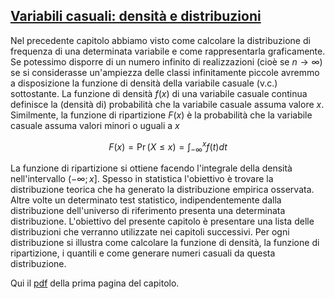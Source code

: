 ## [Variabili casuali: densità e distribuzioni](https://github.com/UniprJRC/DSconMATLAB/tree/main/matlabfiles/capDistribuzioni/Pagina1Distribuzioni.pdf) ##

Nel precedente capitolo abbiamo visto come calcolare la distribuzione di frequenza di una determinata variabile e come rappresentarla graficamente.
Se potessimo disporre di un numero infinito di realizzazioni (cioè se $n \rightarrow \infty$) se si considerasse un'ampiezza delle classi infinitamente piccole avremmo a disposizione la funzione di densità della variabile casuale (v.c.) sottostante.
La funzione di densità $f(x)$ di una variabile casuale continua definisce la (densità di) probabilità che la variabile casuale assuma valore $x$. Similmente, la funzione di ripartizione $F(x)$ è la probabilità che la variabile casuale assuma valori minori o uguali a $x$

$$ F(x)= \Pr (X \leq x) = \int_{-\infty}^x f(t) dt $$

La funzione di ripartizione si ottiene facendo l'integrale della densità nell'intervallo $(-\infty;  x]$.
Spesso in statistica l'obiettivo è trovare la distribuzione teorica che ha generato la distribuzione empirica osservata. Altre volte un determinato test statistico, indipendentemente dalla distribuzione dell'universo di riferimento presenta una determinata distribuzione. L'obiettivo del presente capitolo è presentare una lista delle distribuzioni che verranno utilizzate nei capitoli successivi. Per ogni distribuzione si illustra come calcolare la funzione di densità, la funzione di ripartizione, i quantili e come generare numeri casuali da questa distribuzione.



Qui il [pdf](https://github.com/UniprJRC/DSconMATLAB/tree/main/matlabfiles/capDistribuzioni/Pagina1Distribuzioni.pdf) della prima pagina del capitolo.
